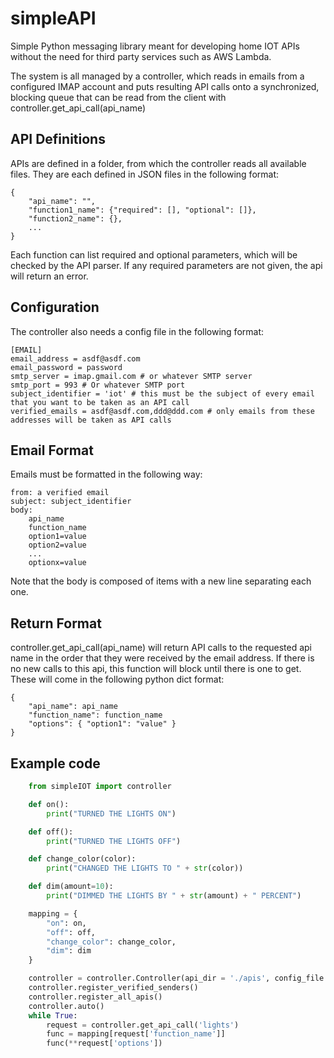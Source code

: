 # simpleAPI

Simple Python messaging library meant for developing home IOT APIs without the need for third party services such as AWS Lambda. 

The system is all managed by a controller, which reads in emails from a configured IMAP account and puts resulting API calls onto a synchronized, blocking queue that can be read from the client with controller.get_api_call(api_name)

## API Definitions
APIs are defined in a folder, from which the controller reads all available files. They are each defined in JSON files in the following format:

	{
		"api_name": "",
		"function1_name": {"required": [], "optional": []},
		"function2_name": {},
		...
	}
Each function can list required and optional parameters, which will be checked by the API parser. If any required parameters are not given, the api will return an error. 

## Configuration
The controller also needs a config file in the following format: 

	[EMAIL]
	email_address = asdf@asdf.com
	email_password = password
	smtp_server = imap.gmail.com # or whatever SMTP server
	smtp_port = 993 # Or whatever SMTP port
	subject_identifier = 'iot' # this must be the subject of every email that you want to be taken as an API call
	verified_emails = asdf@asdf.com,ddd@ddd.com # only emails from these addresses will be taken as API calls

## Email Format
Emails must be formatted in the following way:

	from: a verified email
	subject: subject_identifier
	body:
		api_name
		function_name
		option1=value
		option2=value
		...
		optionx=value
Note that the body is composed of items with a new line separating each one. 

## Return Format
controller.get_api_call(api_name) will return API calls to the requested api name in the order that they were received by the email address. If there is no new calls to this api, this function will block until there is one to get. These will come in the following python dict format:

	{
		"api_name": api_name
		"function_name": function_name
		"options": { "option1": "value" }
	}

## Example code
```python
	from simpleIOT import controller

	def on():
		print("TURNED THE LIGHTS ON")

	def off():
		print("TURNED THE LIGHTS OFF")

	def change_color(color):
		print("CHANGED THE LIGHTS TO " + str(color))

	def dim(amount=10):
		print("DIMMED THE LIGHTS BY " + str(amount) + " PERCENT")

	mapping = {
		"on": on,
		"off": off,
		"change_color": change_color,
		"dim": dim
	}

	controller = controller.Controller(api_dir = './apis', config_file = './config')
	controller.register_verified_senders()
	controller.register_all_apis()
	controller.auto()
	while True:
		request = controller.get_api_call('lights')
		func = mapping[request['function_name']]
		func(**request['options'])
```